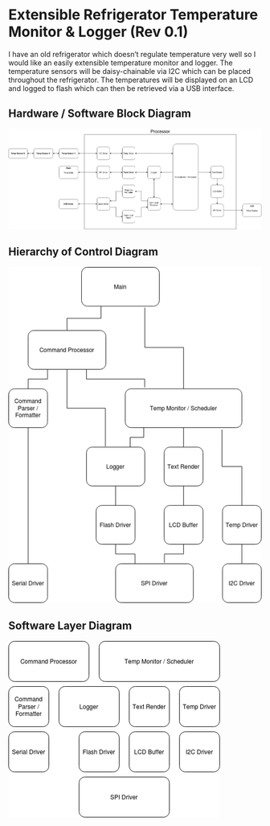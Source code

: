 # Extensible Refrigerator Temperature Monitor & Logger (Rev 0.1)
I have an old refrigerator which doesn’t regulate temperature very well so I would like an easily extensible temperature monitor and logger.  The temperature sensors will be daisy-chainable via I2C which can be placed throughout the refrigerator.  The temperatures will be displayed on an LCD and logged to flash which can then be retrieved via a USB interface.

## Hardware / Software Block Diagram
![](temp_monitor_block.png)

## Hierarchy of Control Diagram
![](temp_monitor_hoc.png)

## Software Layer Diagram
![](temp_monitor_layered.png)